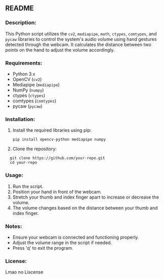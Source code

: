 ## README

### Description:
This Python script utilizes the `cv2`, `mediapipe`, `math`, `ctypes`, `comtypes`, and `pycaw` libraries to control the system's audio volume using hand gestures detected through the webcam. It calculates the distance between two points on the hand to adjust the volume accordingly.

### Requirements:
- Python 3.x
- OpenCV (`cv2`)
- Mediapipe (`mediapipe`)
- NumPy (`numpy`)
- ctypes (`ctypes`)
- comtypes (`comtypes`)
- pycaw (`pycaw`)

### Installation:
1. Install the required libraries using pip:
   ```
   pip install opencv-python mediapipe numpy
   ```
2. Clone the repository:
 ```
   git clone https://github.com/your-repo.git
   cd your-repo
 ```
### Usage:
1. Run the script.
2. Position your hand in front of the webcam.
3. Stretch your thumb and index finger apart to increase or decrease the volume.
4. The volume changes based on the distance between your thumb and index finger.

### Notes:
- Ensure your webcam is connected and functioning properly.
- Adjust the volume range in the script if needed.
- Press 'q' to exit the program.

### License:
Lmao no Liscense
